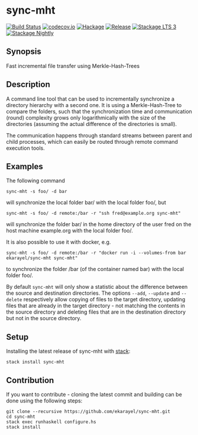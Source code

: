 # sync-mht

[![Build Status](https://travis-ci.org/ekarayel/sync-mht.svg?branch=master)](https://travis-ci.org/ekarayel/sync-mht)
[![codecov.io](https://img.shields.io/codecov/c/github/ekarayel/sync-mht.svg)](http://codecov.io/github/ekarayel/sync-mht?branch=master)
[![Hackage](https://img.shields.io/hackage/v/sync-mht.svg)](http://hackage.haskell.org/package/sync-mht)
[![Release](https://img.shields.io/github/release/ekarayel/sync-mht.svg)](https://github.com/ekarayel/sync-mht/releases)
[![Stackage LTS 3](http://stackage.org/package/sync-mht/badge/lts-3)](http://stackage.org/lts-3/package/sync-mht)
[![Stackage Nightly](http://stackage.org/package/sync-mht/badge/nightly)](http://stackage.org/nightly/package/sync-mht)

## Synopsis
Fast incremental file transfer using Merkle-Hash-Trees

## Description
A command line tool that can be used to incrementally synchronize a directory hierarchy with a
second one. It is using a Merkle-Hash-Tree to compare the folders, such that the synchronization
time and communication (round) complexity grows only logarithmically with the size of the
directories (assuming the actual difference of the directories is small).

The communication happens through standard streams between parent and child processes, which can
easily be routed through remote command execution tools.

## Examples
The following command

    sync-mht -s foo/ -d bar

will synchronize the local folder bar/ with the local folder foo/, but

    sync-mht -s foo/ -d remote:/bar -r "ssh fred@example.org sync-mht"

will synchronize the folder bar/ in the home directory of the user fred on the host machine
example.org with the local folder foo/.

It is also possible to use it with docker, e.g.

    sync-mht -s foo/ -d remote:/bar -r "docker run -i --volumes-from bar ekarayel/sync-mht sync-mht"

to synchronize the folder /bar (of the container named bar) with the local folder foo/.

By default `sync-mht` will only show a statistic about the difference between the source and
destination directories.  The options `--add`, `--update` and `--delete` respectively allow
copying of files to the target directory, updating files that are already in the target directory -
not matching the contents in the source directory and deleting files that are in the destination
directory but not in the source directory.

## Setup
Installing the latest release of sync-mht with [stack](https://github.com/commercialhaskell/stack):
```
stack install sync-mht
```

## Contribution
If you want to contribute - cloning the latest commit and building can be done using the
following steps:

```
git clone --recursive https://github.com/ekarayel/sync-mht.git
cd sync-mht
stack exec runhaskell configure.hs
stack install
```
